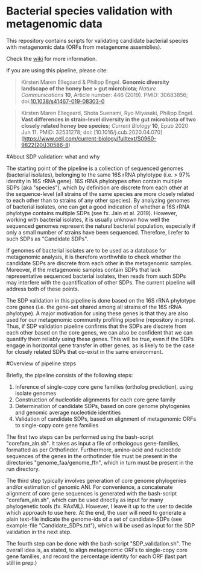 Bacterial species validation with metagenomic data
=======

This repository contains scripts for validating candidate bacterial species with metagenomic data (ORFs from metagenome assemblies).

Check the [wiki](https://github.com/kirsten2/SDP_validation/wiki) for more information.

If you are using this pipeline, please cite:

> Kirsten Maren Ellegaard & Philipp Engel. **Genomic diversity landscape of the honey bee > gut microbiota**; _Nature Communications_ **10**, Article number: 446 (2019).
> PMID: 30683856;
> doi:[10.1038/s41467-019-08303-0](https://www.nature.com/articles/s41467-019-08303-0)

> Kirsten Maren Ellegaard, Shota Suenami, Ryo Miyasaki, Philipp Engel. **Vast differences in strain-level diversity in the gut microbiota of two closely related honey bee species**; _Current Biology_ **10**, Epub 2020 Jun 11.
> PMID: 32531278;
> doi: [10.1016/j.cub.2020.04.070](https://www.cell.com/current-biology/fulltext/S0960-9822(20\)30586-8)
 
#About SDP validation: what and why

The starting point of the pipeline is a collection of sequenced genomes (bacterial isolates), belonging to the same 16S rRNA phylotype (i.e. > 97% identity in 16S rRNA gene). 16S rRNA phylotypes often contain multiple SDPs (aka "species"), which by definition are discrete from each other at the sequence-level (all strains of the same species are more closely related to each other than to strains of any other species). By analyzing genomes of bacterial isolates, one can get a good indication of whether a 16S rRNA phylotype contains multiple SDPs (see fx. Jain et al. 2019). However, working with bacterial isolates, it is usually unknown how well the sequenced genomes represent the natural bacterial population, especially if only a small number of strains have been sequenced. Therefore, I refer to such SDPs as "Candidate SDPs". 

If  genomes of bacterial isolates are to be used as a database for metagenomic analysis, it is therefore worthwhile to check whether the candidate SDPs are discrete from each other in the metagenomic samples. Moreover, if the metagenomic samples contain SDPs that lack representative sequenced bacterial isolates, then reads from such SDPs may interfere with the quantification of other SDPs. The current pipeline will address both of these points.

The SDP validation in this pipeline is done based on the 16S rRNA phylotype core genes (i.e. the gene-set shared among all strains of the 16S rRNA phylotype). A major motivation for using these genes is that they are also used for our metagenomic community profiling pipeline (repository in prep). Thus, if SDP validation pipeline confirms that the SDPs are discrete from each other based on the core genes, we can also be confident that we can quantify them reliably using these genes. This will be true, even if the SDPs engage in horizontal gene transfer in other genes, as is likely to be the case for closely related SDPs that co-exist in the same environment.

#Overview of pipeline steps

Briefly, the pipeline consists of the following steps:
1. Inference of single-copy core gene families (ortholog prediction), using isolate genomes
2. Construction of nucleotide alignments for each core gene family
3. Determination of candidate SDPs, based on core genome phylogenies and genomic average nucleotide identities
4. Validation of candidate SDPs, based on alignment of metagenomic ORFs to single-copy core gene families

The first two steps can be performed using the bash-script "corefam_aln.sh". It takes as input a file of orthologous gene-families, formatted as per Orthofinder. Furthermore, amino-acid and nucleotide sequences of the genes in the orthofinder file must be present in the directories "genome_faa/genome_ffn", which in turn must be present in the run directory.

The third step typically involves generation of core genome phylogenies and/or estimation of genomic ANI. For convenience, a concatenate alignment of core gene sequences is generated with the bash-script  "corefam_aln.sh", which can be used directly as input for many phylogenetic tools (fx. RAxML). However, I leave it up to the user to decide which approach to use here. At the end, the user will need to generate a plain text-file indicate the genome-ids of a set of candidate-SDPs (see example-file "Candidate_SDPs.txt"), which will be used as input for the SDP validation in the next step.

The fourth step can be done with the bash-script "SDP_validation.sh". The overall idea is, as stated,  to align metagenomic ORFs to single-copy core gene families, and record the percentage identity for each ORF (last part still in prep.)

